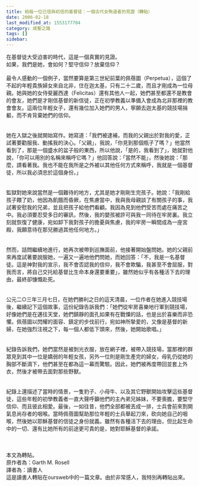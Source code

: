 ```yaml
---
title: 給每一位已信與初信的基督徒：一個古代女殉道者的見證（轉貼）
date: 2006-02-18
last_modified_at: 1553177704
category: 成聖之路
tags: []
sidebar: 
---
```


<p>在基督徒大受迫害的時代，這是一個真實的見證。<br/>如果，我們是她，會如何？堅守信仰？放棄信仰？<br/><br/><!--more-->最令人感動的一個例子，當然要算是第三世紀前葉的佩蓓圖（Perpetua），這個了不起的年輕貴族婦女來自北非，住在迦太基，只有二十二歲，而且才剛成為一位母親。她與她的女侍斐麗西達（Felicitas）還有其他人一起，她們甚至都還不是教會的會友，她們是才剛信基督的新信徒，正在初學教義以準備入會成為北非那裡的教會會友。這兩位年輕女子，還有幾位加入她們的男人，寧願去迦太基的競技場捐軀，而不肯背棄她們的信仰。<br/><br/><br/>她在入獄之後就開始寫作。她寫道：「我們被逮補，而我的父親出於對我的愛，正試著要勸服我、動搖我的決心。「父親」，我說，「你見到那個瓶子了嗎？」他當然看到了，那是一個盛水的盆子般的東西，所以他說，「是的，我看到了」，她就對他說，「你可以用別的名稱來稱呼它嗎？」他回答說：「當然不能」，然後她說：「那麼，請看著我。我也不能在我所是之外被以其他任何方式來稱呼，我就是一個基督徒，所以我必須忠於這個身份。」<br/><br/><br/>監獄對她來說當然是一個難待的地方，尤其是她才剛剛生完孩子。她說：「我剛給孩子餵了奶，他因為飢餓而昏厥，在焦慮當中，我與我母親談了有關孩子的事，我試著安慰我的兄弟，並且把孩子給他們看顧。我因為見到他們受苦而處在痛苦之中。我必須要忍受多日的審訊，然後，我的嬰孩被許可與我一同待在牢房裏。我立刻就恢復了健康，宛如卸下我對孩子的擔憂與焦慮，我的牢房一瞬間成為一座宮殿，我願意待在那兒勝過其他任何地方。」<br/><br/><br/>然而，詰問繼續地進行，她再次被帶到巡撫面前，他接著開始盤問她。她的父親前來再度試著要說服她，一遍又一遍地他們問她，而她回答：「不，我是一名基督徒。這是神對我的宣示，我不會否認我的信仰，我不會欺騙，我甚至不會屈服，對我而言，將自己交托給基督比生命本身還要重要」，雖然她似乎有各種活下去的理由，最終卻慷慨赴死。<br/><br/><br/>公元二○三年三月七日，在她們勝利之日的這天清晨，一位作者在她進入競技場後，繼續記下這個故事，這份紀錄告訴我們：「她們從牢房喜樂地行軍到競技場，好像她們是在邁往天堂，她們鎮靜的面孔如果有在戰憟的話，也是出於喜樂而非恐懼。佩蓓圖以閃耀的面容、鎮定的步伐前行，宛如神所摯愛的，又像是基督的新婦，在她強烈注視之下，每一個人都低下頭來，然後，她開始歌唱。」<br/><br/><br/>紀錄告訴我們，她們當然是被剝光衣服，放在網子裡，被帶入競技場，當那裡的群眾見到其中一位是嬌弱的年輕女孩，另外一位則是剛生產完的婦女，母乳仍從她的胸部不斷滴下，他們甚至在都為這一幕而驚駭。因此，她們被再度帶回並套上外衣，然後才被帶去面對那些野獸。<br/><br/><br/>紀錄上還描述了當時的情景，一隻豹子、小母牛、以及其它野獸開始攻擊這些基督徒，這些年輕的初學教義者一直大聲呼籲他們的主內弟兄姊妹，不要喪膽，要堅守信仰、而且彼此相愛。最後，一如往昔，他們全部都被丟成一排，士兵會前來割開氣息尚存者的咽喉。當時佩蓓圖幫助那位年輕的士兵舉起刀來，砍向她自己的咽喉，然後她以耶穌基督的信徒之身份就義。雖然有各種活下去的理由，但比起生命中的一切、還有比她所有的前途更可貴的是，她對耶穌基督的承諾。<br/><br/><br/><br/>本文為轉貼。<br/>原作者為：Garth M. Rosell <br/>譯者為：讀書人<br/>這是讀書人轉貼在oursweb中的一篇文章。由於非常感人，我特別再轉貼出來。<br/></p>